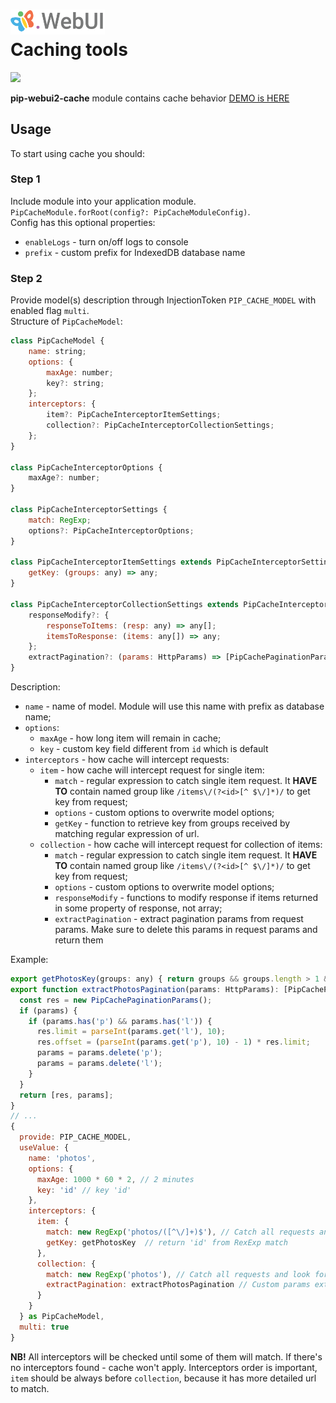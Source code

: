 # <img src="https://github.com/pip-webui/pip-webui/raw/master/doc/Logo.png" alt="Pip.WebUI Logo" style="max-width:30%"> <br/> Caching tools

![](https://img.shields.io/badge/license-MIT-blue.svg)

**pip-webui2-cache** module contains cache behavior
[DEMO is HERE](https://pip-webui2.github.io/pip-webui2-cache)

## Usage

To start using cache you should:
### Step 1
Include module into your application module. `PipCacheModule.forRoot(config?: PipCacheModuleConfig)`.  
Config has this optional properties:
* `enableLogs` - turn on/off logs to console
* `prefix` - custom prefix for IndexedDB database name

### Step 2
Provide model(s) description through InjectionToken `PIP_CACHE_MODEL` with enabled flag `multi`.  
Structure of `PipCacheModel`:
```js
class PipCacheModel {
    name: string;
    options: {
        maxAge: number;
        key?: string;
    };
    interceptors: {
        item?: PipCacheInterceptorItemSettings;
        collection?: PipCacheInterceptorCollectionSettings;
    };
}

class PipCacheInterceptorOptions {
    maxAge?: number;
}

class PipCacheInterceptorSettings {
    match: RegExp;
    options?: PipCacheInterceptorOptions;
}

class PipCacheInterceptorItemSettings extends PipCacheInterceptorSettings {
    getKey: (groups: any) => any;
}

class PipCacheInterceptorCollectionSettings extends PipCacheInterceptorSettings {
    responseModify?: {
        responseToItems: (resp: any) => any[];
        itemsToResponse: (items: any[]) => any;
    };
    extractPagination?: (params: HttpParams) => [PipCachePaginationParams, HttpParams];
}
```
Description:
* `name` - name of model. Module will use this name with prefix as database name;
* `options`:
  * `maxAge` - how long item will remain in cache;
  * `key` - custom key field different from `id` which is default
* `interceptors` - how cache will intercept requests:
  * `item` - how cache will intercept request for single item:
    * `match` - regular expression to catch single item request. It **HAVE TO** contain named group like `/items\/(?<id>[^ $\/]*)/` to get key from request;
    * `options` - custom options to overwrite model options;
    * `getKey` - function to retrieve key from groups received by matching regular expression of url.
  * `collection` - how cache will intercept request for collection of items:
    * `match` - regular expression to catch single item request. It **HAVE TO** contain named group like `/items\/(?<id>[^ $\/]*)/` to get key from request;
    * `options` - custom options to overwrite model options;
    * `responseModify` - functions to modify response if items returned in some property of response, not array;
    * `extractPagination` - extract pagination params from request params. Make sure to delete this params in request params and return them

Example:
```js
export getPhotosKey(groups: any) { return groups && groups.length > 1 && groups[1]; }
export function extractPhotosPagination(params: HttpParams): [PipCachePaginationParams, HttpParams] {
  const res = new PipCachePaginationParams();
  if (params) {
    if (params.has('p') && params.has('l')) {
      res.limit = parseInt(params.get('l'), 10);
      res.offset = (parseInt(params.get('p'), 10) - 1) * res.limit;
      params = params.delete('p');
      params = params.delete('l');
    }
  }
  return [res, params];
}
// ...
{
  provide: PIP_CACHE_MODEL,
  useValue: {
    name: 'photos',
    options: {
      maxAge: 1000 * 60 * 2, // 2 minutes
      key: 'id' // key 'id'
    },
    interceptors: {
      item: {
        match: new RegExp('photos/([^\/]+)$'), // Catch all requests and look for id
        getKey: getPhotosKey  // return 'id' from RexExp match
      },
      collection: {
        match: new RegExp('photos'), // Catch all requests and look for 'photos' in request
        extractPagination: extractPhotosPagination // Custom params extractor
      }
    }
  } as PipCacheModel,
  multi: true
}
```

**NB!** All interceptors will be checked until some of them will match. If there's no interceptors found - cache won't apply. Interceptors order is important, `item` should be always before `collection`, because it has more detailed url to match.